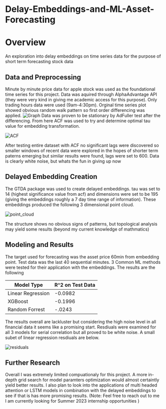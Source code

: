 # Delay-Embeddings-and-ML-Asset-Forecasting

# Overview #
An exploration into delay embeddings on time series data for the purpose of short term forecasting stock data

## Data and Preprocessing #
Minute by minute price data for apple stock was used as the foundational time series for this project. Data was aquired through AlphaAdvantage API (they were very kind in giving me academic access for this purpose). Only trading hours data were used (9am-4:30pm). Orginal time series plot showed obvious random walk pattern so first order differencing was applied. ![Graph](https://user-images.githubusercontent.com/106636917/232355508-6dd6aea3-64fa-4b82-9390-d84780013ba5.JPG)
Data was proven to be stationary by AdFuller test after the differencing. From here ACF was used to try and determine optimal tau value for embedding transformation.

![ACF](https://user-images.githubusercontent.com/106636917/232355827-a671b543-4ed2-45c6-8ba9-aa641446573e.JPG)


After testing entire dataset with ACF no significant lags were discovered so smaller windows of recent data were explored in the hopes of shorter term paterns emerging but similar results were found, lags were set to 600. Data is clearly white noise, but whats the fun in giving up now

## Delayed Embedding Creation ##
The GTDA package was used to create delayed embeddings. tau was set to 14 (highest significance value from acf) and dimensions were set to be 195 (giving the embeddings roughly a 7 day time range of information). These embeddings produced the following 3 dimensional point cloud.

![point_cloud](https://user-images.githubusercontent.com/106636917/232356769-cdfd1c00-59ac-4957-af59-89bcc504225c.JPG)

The structure shows no obvious signs of patterns, but topological analysis may yield some results (beyond my current knowledge of mathmatics) 

## Modeling and Results ##
The target used for forecasting was the asset price 60min from embedding point. Test data was the last 40 sequential minutes. 3 Common ML methods were tested for their application with the embeddings. The results are the following

Model Type    | R^2 on Test Data
------------- | -------------
Linear Regression  | -0.0982
XGBoost  | -0.1996
Random Forrest | -.0243

The results overall are lackluster but considering the high noise level in all financial data it seems like a promising start. Resdiuals were examined for all 3 models for serial correlation but all proved to be white noise. A small subet of linear regression resdiuals are below. 

![residuals](https://user-images.githubusercontent.com/106636917/232360776-984ad405-504f-4c76-9168-e67fc9198ca1.JPG)

## Further Research ##
Overall I was extremely limited compuationaly for this project. A more in-depth grid search for model paramters optimization would almost certaintly yield better results. I also plan to look into the applications of multi headed attention or LSTM models in combination with the delayed embeddings to see if that is has more promising results. 
(Note: Feel free to reach out to me I am currently looking for Summer 2023 internship opportunities )


